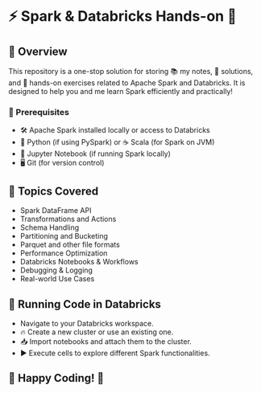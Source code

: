 <h1>⚡ Spark & Databricks Hands-on 🚀</h1>
<h2>📌 Overview</h2>
<p>This repository is a one-stop solution for storing 📚 my notes, 📝 solutions, and 🤹 hands-on exercises related to Apache Spark and Databricks. It is designed to help you and me learn Spark efficiently and practically!</p>
<h3>🔧 Prerequisites</h3>
<ul>
    <li>🛠 Apache Spark installed locally or access to Databricks</li>
    <li>🐍 Python (if using PySpark) or ☕ Scala (for Spark on JVM)</li>
    <li>📓 Jupyter Notebook (if running Spark locally)</li>
    <li>🖥 Git (for version control)</li>
</ul>

<h2>🎯 Topics Covered</h2>
<ul>
    <li>Spark DataFrame API</li>
    <li>Transformations and Actions</li>
    <li>Schema Handling</li>
    <li>Partitioning and Bucketing</li>
    <li>Parquet and other file formats</li>
    <li>Performance Optimization</li>
    <li>Databricks Notebooks & Workflows</li>
    <li>Debugging & Logging</li>
    <li>Real-world Use Cases</li>
</ul>
<h2>🏃 Running Code in Databricks</h2>
<ul>
    <li>Navigate to your Databricks workspace.</li>
    <li>🔥 Create a new cluster or use an existing one.</li>
    <li>📥 Import notebooks and attach them to the cluster.</li>
    <li>▶️ Execute cells to explore different Spark functionalities.</li>
</ul>
<h2>🎉 Happy Coding! 🚀</h2>
